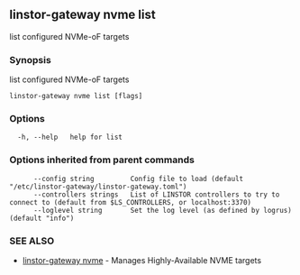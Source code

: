 ## linstor-gateway nvme list

list configured NVMe-oF targets

### Synopsis

list configured NVMe-oF targets

```
linstor-gateway nvme list [flags]
```

### Options

```
  -h, --help   help for list
```

### Options inherited from parent commands

```
      --config string         Config file to load (default "/etc/linstor-gateway/linstor-gateway.toml")
      --controllers strings   List of LINSTOR controllers to try to connect to (default from $LS_CONTROLLERS, or localhost:3370)
      --loglevel string       Set the log level (as defined by logrus) (default "info")
```

### SEE ALSO

* [linstor-gateway nvme](linstor-gateway_nvme.md)	 - Manages Highly-Available NVME targets

